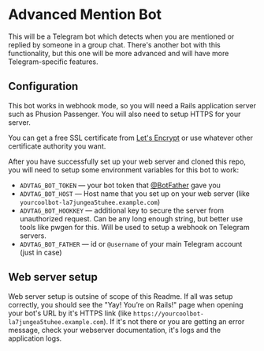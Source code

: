 # Advanced Mention Bot

This will be a Telegram bot which detects when you are mentioned or replied
by someone in a group chat. There's another bot with this functionality,
but this one will be more advanced and will have more Telegram-specific
features.

## Configuration
This bot works in webhook mode, so you will need a Rails application server
such as Phusion Passenger. You will also need to setup HTTPS for your server.

You can get a free SSL certificate from [Let's Encrypt](https://letsencrypt.org/getting-started/) or use whatever other
certificate authority you want.

After you have successfully set up your web server and cloned this repo,
you will need to setup some environment variables for this bot to work:

* `ADVTAG_BOT_TOKEN` — your bot token that [@BotFather](https://t.me/BotFather) gave you
* `ADVTAG_BOT_HOST` — Host name that you set up on your web server (like `yourcoolbot-la7jungea5tuhee.example.com`)
* `ADVTAG_BOT_HOOKKEY` — additional key to secure the server from unauthorized request. Can be any long enough string, but better use tools like pwgen for this. Will be used to setup a webhook on Telegram servers.
* `ADVTAG_BOT_FATHER`  — id or `@username` of your main Telegram account (just in case)

## Web server setup
Web server setup is outsine of scope of this Readme. If all was setup correctly, you should see the "Yay! You’re on Rails!" page when opening your bot's URL by it's HTTPS link (like `https://yourcoolbot-la7jungea5tuhee.example.com`). If it's not there or you are getting an error message, check your webserver documentation, it's logs and the application logs.